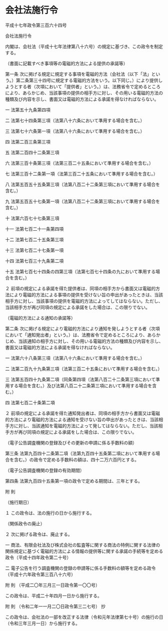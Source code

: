 # 会社法施行令

平成十七年政令第三百六十四号

会社法施行令

内閣は、会社法（平成十七年法律第八十六号）の規定に基づき、この政令を制定する。

（書面に記載すべき事項等の電磁的方法による提供の承諾等）

第一条 次に掲げる規定に規定する事項を電磁的方法（会社法（以下「法」という。）第二条第三十四号に規定する電磁的方法をいう。以下同じ。）により提供しようとする者（次項において「提供者」という。）は、法務省令で定めるところにより、あらかじめ、当該事項の提供の相手方に対し、その用いる電磁的方法の種類及び内容を示し、書面又は電磁的方法による承諾を得なければならない。

一 法第五十九条第四項

二 法第七十四条第三項（法第八十六条において準用する場合を含む。）

三 法第七十六条第一項（法第八十六条において準用する場合を含む。）

四 法第二百三条第三項

五 法第二百四十二条第三項

六 法第三百十条第三項（法第三百二十五条において準用する場合を含む。）

七 法第三百十二条第一項（法第三百二十五条において準用する場合を含む。）

八 法第五百五十五条第三項（法第八百二十二条第三項において準用する場合を含む。）

九 法第五百五十七条第一項（法第八百二十二条第三項において準用する場合を含む。）

十 法第六百七十七条第三項

十一 法第七百二十一条第四項

十二 法第七百二十五条第三項

十三 法第七百二十七条第一項

十四 法第七百三十九条第二項

十五 法第七百七十四条の四第三項（法第七百七十四条の九において準用する場合を含む。）

２ 前項の規定による承諾を得た提供者は、同項の相手方から書面又は電磁的方法により電磁的方法による事項の提供を受けない旨の申出があったときは、当該相手方に対し、当該事項の提供を電磁的方法によってしてはならない。ただし、当該相手方が再び同項の規定による承諾をした場合は、この限りでない。

（電磁的方法による通知の承諾等）

第二条 次に掲げる規定により電磁的方法により通知を発しようとする者（次項において「通知発出者」という。）は、法務省令で定めるところにより、あらかじめ、当該通知の相手方に対し、その用いる電磁的方法の種類及び内容を示し、書面又は電磁的方法による承諾を得なければならない。

一 法第六十八条第三項（法第八十六条において準用する場合を含む。）

二 法第二百九十九条第三項（法第三百二十五条において準用する場合を含む。）

三 法第五百四十九条第二項（同条第四項（法第八百二十二条第三項において準用する場合を含む。）及び法第八百二十二条第三項において準用する場合を含む。）

四 法第七百二十条第二項

２ 前項の規定による承諾を得た通知発出者は、同項の相手方から書面又は電磁的方法により電磁的方法による通知を受けない旨の申出があったときは、当該相手方に対し、当該通知を電磁的方法によって発してはならない。ただし、当該相手方が再び同項の規定による承諾をした場合は、この限りでない。

（電子公告調査機関の登録及びその更新の申請に係る手数料の額）

第三条 法第九百四十二条第二項（法第九百四十五条第二項において準用する場合を含む。）の政令で定める手数料の額は、四十二万六百円とする。

（電子公告調査機関の登録の有効期間）

第四条 法第九百四十五条第一項の政令で定める期間は、三年とする。

附 則

（施行期日）

１ この政令は、法の施行の日から施行する。

（関係政令の廃止）

２ 次に掲げる政令は、廃止する。

一 商法、有限会社法及び株式会社の監査等に関する商法の特例に関する法律の関係規定に基づく電磁的方法による情報の提供等に関する承諾の手続等を定める政令（平成十四年政令第二十号）

二 電子公告を行う調査機関の登録の申請等に係る手数料の額等を定める政令（平成十六年政令第三百八十六号）

附 則 （平成二〇年三月三一日政令第一〇〇号）

この政令は、平成二十年四月一日から施行する。

附 則 （令和二年一一月二〇日政令第三二七号） 抄

この政令は、会社法の一部を改正する法律（令和元年法律第七十号）の施行の日（令和三年三月一日）から施行する。
